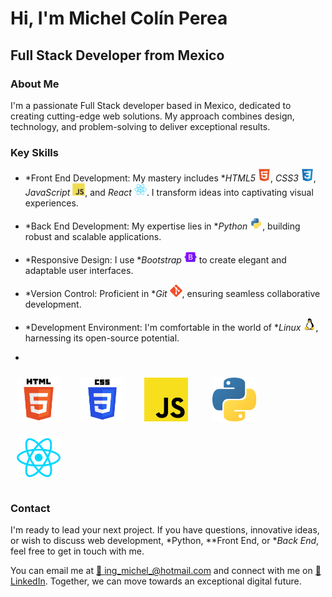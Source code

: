 # Hi, I'm Michel Colín Perea
## Full Stack Developer from Mexico

### About Me

I'm a passionate Full Stack developer based in Mexico, dedicated to creating cutting-edge web solutions. My approach combines design, technology, and problem-solving to deliver exceptional results.

### Key Skills

- *Front End Development: My mastery includes **HTML5* <img src="https://raw.githubusercontent.com/devicons/devicon/master/icons/html5/html5-original.svg" width="20" height="20" />, *CSS3* <img src="https://raw.githubusercontent.com/devicons/devicon/master/icons/css3/css3-original.svg" width="20" height="20" />, *JavaScript* <img src="https://raw.githubusercontent.com/devicons/devicon/master/icons/javascript/javascript-original.svg" width="20" height="20" />, and *React* <img src="https://raw.githubusercontent.com/devicons/devicon/master/icons/react/react-original.svg" width="20" height="20" />. I transform ideas into captivating visual experiences.

- *Back End Development: My expertise lies in **Python* <img src="https://raw.githubusercontent.com/devicons/devicon/master/icons/python/python-original.svg" width="20" height="20" />, building robust and scalable applications.

- *Responsive Design: I use **Bootstrap* <img src="https://raw.githubusercontent.com/devicons/devicon/master/icons/bootstrap/bootstrap-original.svg" width="20" height="20" /> to create elegant and adaptable user interfaces.

- *Version Control: Proficient in **Git* <img src="https://raw.githubusercontent.com/devicons/devicon/master/icons/git/git-original.svg" width="20" height="20" />, ensuring seamless collaborative development.

- *Development Environment: I'm comfortable in the world of **Linux* <img src="https://raw.githubusercontent.com/devicons/devicon/master/icons/linux/linux-original.svg" width="20" height="20" />, harnessing its open-source potential.

- 
<img width="70px" 
    height="70px" 
    style="margin: 10px"
    src="./assets/html.svg"> &nbsp;
<img width="70px" 
    height="70px" 
    style="margin: 10px"
    src="./assets/css.svg"> &nbsp;
<img width="70px" 
    height="70px" 
    style="margin: 10px"
    src="./assets/javascript.svg"> &nbsp; &nbsp;
<img width="70px" 
    height="70px" 
    style="margin: 10px"
    src="./assets/python.svg"> &nbsp;
<img width="70px" 
    height="70px" 
    style="margin: 10px"
    src="./assets/react.svg"> &nbsp;

  <!--;<img width="70px" 
    height="70px" 
    style="margin: 10px"
    src="./assets/node.svg"> -->

### Contact

I'm ready to lead your next project. If you have questions, innovative ideas, or wish to discuss web development, *Python, **Front End, or **Back End*, feel free to get in touch with me.

You can email me at [📧 ing_michel_@hotmail.com](mailto:ing_michel_@hotmail.com) and connect with me on [🔗 LinkedIn](https://www.linkedin.com/in/michel-perea). Together, we can move towards an exceptional digital future.
